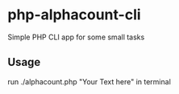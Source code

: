 # php-alphacount-cli
Simple PHP CLI app for some small tasks

## Usage 
run ./alphacount.php "Your Text here" in terminal
